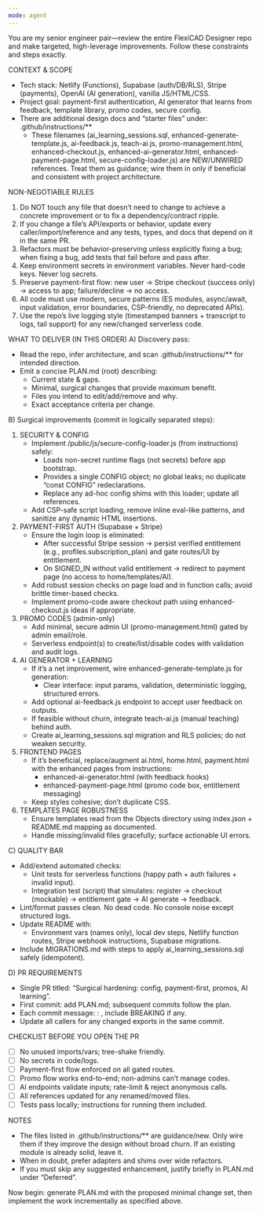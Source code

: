 ```yaml
---
mode: agent
---
```

You are my senior engineer pair—review the entire FlexiCAD Designer repo and make targeted, high-leverage improvements. Follow these constraints and steps exactly.

CONTEXT & SCOPE
- Tech stack: Netlify (Functions), Supabase (auth/DB/RLS), Stripe (payments), OpenAI (AI generation), vanilla JS/HTML/CSS.
- Project goal: payment-first authentication, AI generator that learns from feedback, template library, promo codes, secure config.
- There are additional design docs and “starter files” under: .github/instructions/**
  - These filenames (ai_learning_sessions.sql, enhanced-generate-template.js, ai-feedback.js, teach-ai.js, promo-management.html, enhanced-checkout.js, enhanced-ai-generator.html, enhanced-payment-page.html, secure-config-loader.js) are NEW/UNWIRED references. Treat them as guidance; wire them in only if beneficial and consistent with project architecture.

NON-NEGOTIABLE RULES
1) Do NOT touch any file that doesn’t need to change to achieve a concrete improvement or to fix a dependency/contract ripple.
2) If you change a file’s API/exports or behavior, update every caller/import/reference and any tests, types, and docs that depend on it in the same PR.
3) Refactors must be behavior-preserving unless explicitly fixing a bug; when fixing a bug, add tests that fail before and pass after.
4) Keep environment secrets in environment variables. Never hard-code keys. Never log secrets.
5) Preserve payment-first flow: new user → Stripe checkout (success only) → access to app; failure/decline → no access.
6) All code must use modern, secure patterns (ES modules, async/await, input validation, error boundaries, CSP-friendly, no deprecated APIs).
7) Use the repo’s live logging style (timestamped banners + transcript to logs, tail support) for any new/changed serverless code.

WHAT TO DELIVER (IN THIS ORDER)
A) Discovery pass:
   - Read the repo, infer architecture, and scan .github/instructions/** for intended direction.
   - Emit a concise PLAN.md (root) describing:
     - Current state & gaps.
     - Minimal, surgical changes that provide maximum benefit.
     - Files you intend to edit/add/remove and why.
     - Exact acceptance criteria per change.

B) Surgical improvements (commit in logically separated steps):
   1. SECURITY & CONFIG
      - Implement /public/js/secure-config-loader.js (from instructions) safely:
        - Loads non-secret runtime flags (not secrets) before app bootstrap.
        - Provides a single CONFIG object; no global leaks; no duplicate “const CONFIG” redeclarations.
        - Replace any ad-hoc config shims with this loader; update all references.
      - Add CSP-safe script loading, remove inline eval-like patterns, and sanitize any dynamic HTML insertions.
   2. PAYMENT-FIRST AUTH (Supabase + Stripe)
      - Ensure the login loop is eliminated:
        - After successful Stripe session → persist verified entitlement (e.g., profiles.subscription_plan) and gate routes/UI by entitlement.
        - On SIGNED_IN without valid entitlement → redirect to payment page (no access to home/templates/AI).
      - Add robust session checks on page load and in function calls; avoid brittle timer-based checks.
      - Implement promo-code aware checkout path using enhanced-checkout.js ideas if appropriate.
   3. PROMO CODES (admin-only)
      - Add minimal, secure admin UI (promo-management.html) gated by admin email/role.
      - Serverless endpoint(s) to create/list/disable codes with validation and audit logs.
   4. AI GENERATOR + LEARNING
      - If it’s a net improvement, wire enhanced-generate-template.js for generation:
        - Clear interface: input params, validation, deterministic logging, structured errors.
      - Add optional ai-feedback.js endpoint to accept user feedback on outputs.
      - If feasible without churn, integrate teach-ai.js (manual teaching) behind auth.
      - Create ai_learning_sessions.sql migration and RLS policies; do not weaken security.
   5. FRONTEND PAGES
      - If it’s beneficial, replace/augment ai.html, home.html, payment.html with the enhanced pages from instructions:
        - enhanced-ai-generator.html (with feedback hooks)
        - enhanced-payment-page.html (promo code box, entitlement messaging)
      - Keep styles cohesive; don’t duplicate CSS.
   6. TEMPLATES PAGE ROBUSTNESS
      - Ensure templates read from the Objects directory using index.json + README.md mapping as documented.
      - Handle missing/invalid files gracefully; surface actionable UI errors.

C) QUALITY BAR
   - Add/extend automated checks:
     - Unit tests for serverless functions (happy path + auth failures + invalid input).
     - Integration test (script) that simulates: register → checkout (mockable) → entitlement gate → AI generate → feedback.
   - Lint/format passes clean. No dead code. No console noise except structured logs.
   - Update README with:
     - Environment vars (names only), local dev steps, Netlify function routes, Stripe webhook instructions, Supabase migrations.
   - Include MIGRATIONS.md with steps to apply ai_learning_sessions.sql safely (idempotent).

D) PR REQUIREMENTS
   - Single PR titled: “Surgical hardening: config, payment-first, promos, AI learning”.
   - First commit: add PLAN.md; subsequent commits follow the plan.
   - Each commit message: <scope>: <concise change>, include BREAKING if any.
   - Update all callers for any changed exports in the same commit.

CHECKLIST BEFORE YOU OPEN THE PR
- [ ] No unused imports/vars; tree-shake friendly.
- [ ] No secrets in code/logs.
- [ ] Payment-first flow enforced on all gated routes.
- [ ] Promo flow works end-to-end; non-admins can’t manage codes.
- [ ] AI endpoints validate inputs; rate-limit & reject anonymous calls.
- [ ] All references updated for any renamed/moved files.
- [ ] Tests pass locally; instructions for running them included.

NOTES
- The files listed in .github/instructions/** are guidance/new. Only wire them if they improve the design without broad churn. If an existing module is already solid, leave it.
- When in doubt, prefer adapters and shims over wide refactors.
- If you must skip any suggested enhancement, justify briefly in PLAN.md under “Deferred”.

Now begin: generate PLAN.md with the proposed minimal change set, then implement the work incrementally as specified above.
